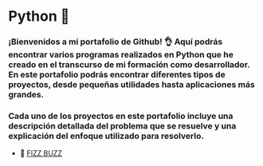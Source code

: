 # Python :snake:
### ¡Bienvenidos a mi portafolio de Github! :ok_hand: Aquí podrás encontrar varios programas realizados en Python que he creado en el transcurso de mi formación como desarrollador. En este portafolio podrás encontrar diferentes tipos de proyectos, desde pequeñas utilidades hasta aplicaciones más grandes.
### Cada uno de los proyectos en este portafolio incluye una descripción detallada del problema que se resuelve y una explicación del enfoque utilizado para resolverlo. 
- :snake: [FIZZ BUZZ](https://github.com/EusaHack/Python/blob/main/Programas/FizzBuzz.py)
